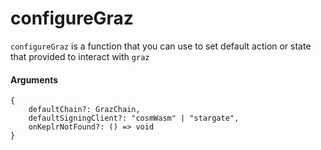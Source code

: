 # configureGraz

`configureGraz` is a function that you can use to set default action or state that provided to interact with `graz`

#### Arguments

```tsx
{
    defaultChain?: GrazChain,
    defaultSigningClient?: "cosmWasm" | "stargate",
    onKeplrNotFound?: () => void
}
```
